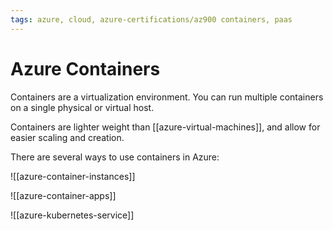 ```yaml
---
tags: azure, cloud, azure-certifications/az900 containers, paas
---
```


# Azure Containers

Containers are a virtualization environment. You can run multiple containers on a single physical or virtual host.

Containers are lighter weight than [[azure-virtual-machines]], and allow for easier scaling and creation.

There are several ways to use containers in Azure:

![[azure-container-instances]]

![[azure-container-apps]]

![[azure-kubernetes-service]]
